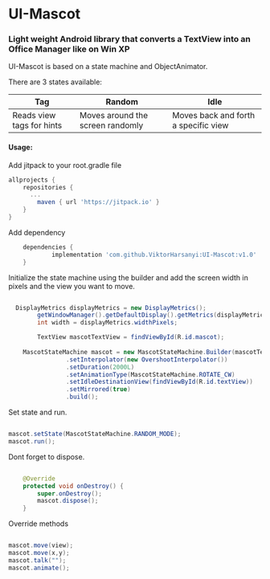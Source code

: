 # UI-Mascot

### Light weight Android library that converts a TextView into an Office Manager like on Win XP

UI-Mascot is based on a state machine and ObjectAnimator.

There are 3 states available:

| Tag        | Random           | Idle  |
| ------------- |-------------| -----|
| Reads view tags for hints    | Moves around the screen randomly | Moves back and forth a specific view|

#### Usage:

  Add jitpack to your root.gradle file
~~~ gradle
allprojects {
    repositories {
      ...
        maven { url 'https://jitpack.io' }
    }
}
~~~

  Add dependency
~~~ gradle
	dependencies {
	        implementation 'com.github.ViktorHarsanyi:UI-Mascot:v1.0'
	}
~~~

  Initialize the state machine using the builder and add the screen width in pixels and the view you want to move.
~~~ java 

  DisplayMetrics displayMetrics = new DisplayMetrics();
        getWindowManager().getDefaultDisplay().getMetrics(displayMetrics);
        int width = displayMetrics.widthPixels;

        TextView mascotTextView = findViewById(R.id.mascot);
        
    MascotStateMachine mascot = new MascotStateMachine.Builder(mascotTextView,width)
                .setInterpolator(new OvershootInterpolator())
                .setDuration(2000L)
                .setAnimationType(MascotStateMachine.ROTATE_CW)
                .setIdleDestinationView(findViewById(R.id.textView))
                .setMirrored(true)
                .build();
~~~
  Set state and run.
~~~ java 

mascot.setState(MascotStateMachine.RANDOM_MODE);
mascot.run();
~~~

  Dont forget to dispose.
~~~ java 

    @Override
    protected void onDestroy() {
        super.onDestroy();
        mascot.dispose();
    }
~~~

  Override methods
~~~ java 

mascot.move(view);
mascot.move(x,y);
mascot.talk("");
mascot.animate();
~~~
